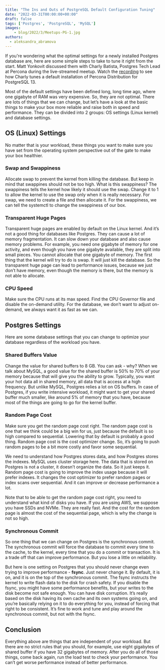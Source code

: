 ```yaml
---
title: "The Ins and Outs of PostgreSQL Default Configuration Tuning"
date: "2022-03-31T00:00:00+00:00"
draft: false
tags: ['Postgres', 'PostgreSQL', 'MySQL']
images:
    - blog/2022/3/Meetups-PG-1.jpg
authors:
  - aleksandra_abramova
---
```


If you're wondering what the optimal settings for a newly installed Postgres database are, here are some simple steps to take to tune it right from the start. Matt Yonkovit discussed them with Charly Batista, Postgres Tech Lead at Percona during the live-streamed meetup. Watch the [recording](https://percona.community/events/percona-meetups/2022-01-27-percona-meetup-for-postgresql/) to see how Charly tunes a default installation of Percona Distribution for PostgreSQL 13.

Most of the default settings have been defined long, long time ago, where one gigabyte of RAM was very expensive. So, they are not optimal. There are lots of things that we can change, but let’s have a look at the basic things to make your box more reliable and raise both in speed and performance. They can be divided into 2 groups: OS settings (Linux kernel) and database settings.

## OS (Linux) Settings

No matter that is your workload, these things you want to make sure you have set from the operating system perspective out of the gate to make your box healthier.

### Swap and Swappiness

Allocate swap to prevent the kernel from killing the database. But keep in mind that swappines should not be too high. What is this swappiness? The swappiness tells the kernel how likely it should use the swap. Change it to 1 to allow the kernel to use the swap only when it is really necessary. 
For swap, we need to create a file and then allocate it. For the swappiness, we can tell the systemctl to change the swappiness of our box. 

### Transparent Huge Pages

Transparent huge pages are enabled by default on the Linux kernel.  And it’s not a good thing for databases like Postgres. They can cause a lot of memory fragmentation. It can slow down your database and also cause memory problems. For example, you need one gigabyte of memory for one activity, and even though you have one gigabyte available, they are split into small pieces. You cannot allocate that one gigabyte of memory. The first thing that the kernel will try to do is swap. It will just kill the database. So the transparent huge page can lead to performance issues, because we just don’t have memory, even though the memory is there, but the memory is not able to allocate.

### CPU Speed

Make sure the CPU runs at its max speed. Find the CPU Governor file and disable the on-demand utility. For the database, we don’t want to adjust on-demand, we always want it as fast as we can.

## Postgres Settings

Here are some database settings that you can change to optimize your database regardless of the workload you have.

### Shared Buffers Value

Change the value for shared buffers to 8 GB. You can ask - why? When we talk about MySQL, a good value for the shared buffer is 50% to 70% of your memory because that will give you the ability to grow. Typically, you want your hot data all in shared memory, all data that is access at a high frequency. But unlike MySQL, Postgres relies a lot on OS buffers. In case of Postgres, if you write intensive workload, it might want to get your shared buffer much smaller, like around 5% of memory that you have, because most of the things are going to go for the kernel buffer.

### Random Page Cost

Make sure you get the random page cost right. The random page cost is one that we think could be a big win for us, just because the default is so high compared to sequential. Lowering that by default is probably a good thing. Random page cost is the cost optimizer change. So, it’s going to push random pages to be a bit more costly and favor some sequential. 

We need to understand how Postgres stores data, and how Postgres stores the indexes. MySQL uses cluster storage here. The data that is stored on Postgres is not a cluster, it doesn’t organize the data. So it just keeps it. Random page cost is going to improve the index usage because it will prefer indexes. It changes the cost optimizer to prefer random pages or index scans over sequential. And it can improve or decrease performance a lot.

Note that to be able to get the random page cost right, you need to understand what kind of disks you have. If you are using AWS, we suppose you have SSDs and NVMe. They are really fast. And the cost for the random page is almost the cost of the sequential page, which is why the change is not so high. 

### Synchronous Commit

So one thing that we can change on Postgres is the synchronous commit. The synchronous commit will force the database to commit every time to the cache, to the kernel, every time that you do a commit or transaction. It is a trade off that can improve performance. But you lose a little on reliability. 

But here is one setting on Postgres that you should never change even trying to improve performance - **fsync**. Just never change it. By default, it is on, and it is on the top of the synchronous commit. The fsync instructs the kernel to write flash data to the disk for crash safety. If you disable the fsync, you might have some performance benefits, but your writes to the disk become not safe enough. You can have disk corruption. It’s really based on the disk having its own cache and its own systems going on, and you’re basically relying on it to do everything for you, instead of forcing that right to be consistent. It’s fine to work and tune and play around the synchronous commit, but not with the fsync.

## Conclusion

Everything above are things that are independent of your workload. But there are no strict rules that you should, for example, use eight gigabytes of shared buffer if you have 32 gigabytes of memory. After you do all of those things, come back again, run the load test to check your performance. You can’t get worse performance instead of better performance. 

